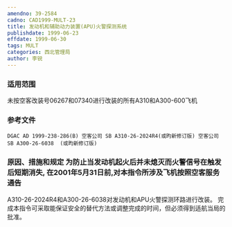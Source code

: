 ```yaml
---
amendno: 39-2584
cadno: CAD1999-MULT-23
title: 发动机和辅助动力装置(APU)火警探测系统
publishdate: 1999-06-23
effdate: 1999-06-30
tags: MULT
categories: 西北管理局
author: 李锐
---
```


### 适用范围 
未按空客改装号06267和07340进行改装的所有A310和A300-600飞机

<!--more-->
### 参考文件
    DGAC AD 1999-238-286(B) 空客公司 SB A310-26-2024R4(或昀新修订版) 空客公司 SB A300-26-6038  (或昀新修订版) 

### 原因、措施和规定 为防止当发动机起火后并未熄灭而火警信号在触发后短期消失,  在2001年5月31日前,对本指令所涉及飞机按照空客服务通告 
A310-26-2024R4和A300-26-6038对发动机和APU火警探测环路进行改装。 
    完成本指令可采取能保证安全的替代方法或调整完成的时间，但必须得到适航当局的批准。
